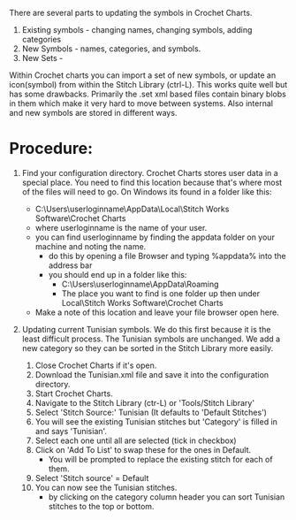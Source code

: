 There are several parts to updating the symbols in Crochet Charts.

1. Existing symbols - changing names, changing symbols, adding categories
2. New Symbols - names, categories, and symbols.
3. New Sets - 

Within Crochet charts you can import a set of new symbols, or update an icon(symbol) from within the Stitch Library (ctrl-L). 
This works quite well but has some drawbacks. Primarily the .set xml based files contain binary blobs in them which make it very hard to move between systems.
Also internal and new symbols are stored in different ways.

# Procedure: #
1. Find your configuration directory.
Crochet Charts stores user data in a special place. You need to find this location because that's where most of the files will need to go.
On Windows its found in a folder like this:
   - C:\Users\userloginname\AppData\Local\Stitch Works Software\Crochet Charts
   - where userloginname is the name of your user.
   - you can find userloginname by finding the appdata folder on your machine and noting the name.
      - do this by opening a file Browser and typing %appdata% into the address bar
      - you should end up in a folder like this:
         - C:\Users\userloginname\AppData\Roaming
         - The place you want to find is one folder up then under Local\Stitch Works Software\Crochet Charts
   - Make a note of this location and leave your file browser open here.

2. Updating current Tunisian symbols.
    We do this first because it is the least difficult process.
    The Tunisian symbols are unchanged. We add a new category so they can be sorted in the Stitch Library more easily.
    1. Close Crochet Charts if it's open.
    2. Download the Tunisian.xml file and save it into the configuration directory.
    3. Start Crochet Charts.
    4. Navigate to the Stitch Library (ctr-L) or 'Tools/Stitch Library'
    5. Select 'Stitch Source:' Tunisian (It defaults to 'Default Stitches')
    6. You will see the existing Tunisian stitches but 'Category' is filled in and says 'Tunisian'.
    7. Select each one until all are selected (tick in checkbox)
    8. Click on 'Add To List' to swap these for the ones in Default.
        - You will be prompted to replace the existing stitch for each of them.
    9. Select 'Stitch source' = Default
    10. You can now see the Tunisian stitches.
        - by clicking on the category column header you can sort Tunisian stitches to the top or bottom.
      
  
